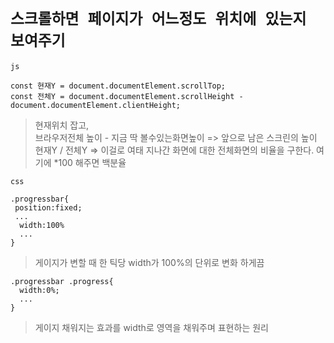 
# `스크롤하면 페이지가 어느정도 위치에 있는지 보여주기`

 `js`
 
    const 현재Y = document.documentElement.scrollTop; 
    const 전체Y = document.documentElement.scrollHeight - document.documentElement.clientHeight;
    
   > 현재위치 잡고,<br>
   > 브라우저전체 높이 - 지금 딱 볼수있는화면높이 => 앞으로 남은 스크린의 높이 <br>
   현재Y / 전체Y  => 이걸로 여태 지나간 화면에 대한 전체화면의 비율을 구한다. 여기에 *100 해주면 백분율 
    
`css`

    .progressbar{
     position:fixed;
     ...
      width:100%
      ...
    }
 >게이지가 변할 때 한 틱당 width가 100%의 단위로 변화 하게끔

    .progressbar .progress{
      width:0%;
      ...
    }
 > 게이지 채워지는 효과를 width로 영역을 채워주며 표현하는 원리
  
  
